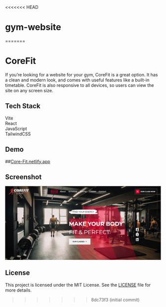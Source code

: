 <<<<<<< HEAD
# gym-website
=======
# CoreFit

If you’re looking for a website for your gym, CoreFit is a great option. It has a clean and modern look, and comes with useful features like a built-in timetable. CoreFit is also responsive to all devices, so users can view the site on any screen size.

## Tech Stack

Vite<br/>
React<br/>
JavaScript<br/>
TailwindCSS<br/>

## Demo

##<a href=''>Core-Fit.netlify.app</a>

## Screenshot

<img align="center" alt="readme_image" src="assets/mainSS.png" />

## License
This project is licensed under the MIT License. See the [LICENSE](./LICENSE) file for more details.
>>>>>>> 8dc73f3 (initial commit)
